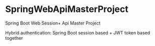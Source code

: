 # SpringWebApiMasterProject
Spring Boot Web Session+ Api Master Project

Hybrid authentication: Spring Boot session based + JWT token based together
